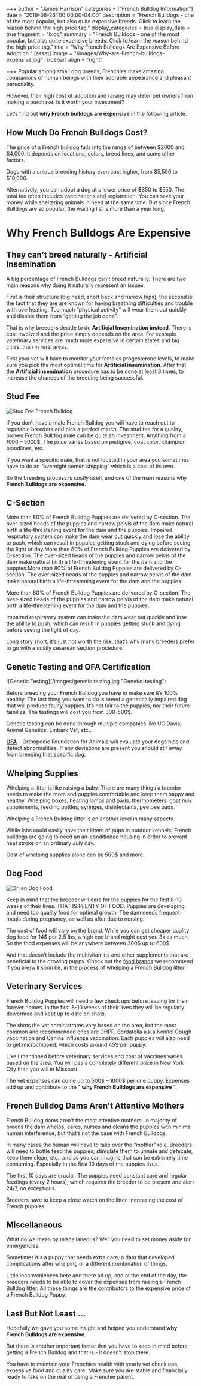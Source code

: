 +++
author = "James Harrison"
categories = ["French Bulldog Information"]
date = "2019-06-26T00:00:00-04:00"
description = "French Bulldogs - one of the most popular, but also quite expensive breeds. Click to learn the reason behind the high price tag."
display_categories = true
display_date = true
fragment = "blog"
summary = "French Bulldogs - one of the most popular, but also quite expensive breeds. Click to learn the reason behind the high price tag."
title = "Why French Bulldogs Are Expensive Before Adoption  "
[asset]
image = "/images/Why-are-French-bulldogs-expensive.jpg"
[sidebar]
align = "right"

+++
Popular among small dog breeds, Frenchies make amazing companions of human beings with their adorable appearance and pleasant personality.

However, their high cost of adoption and raising may deter pet owners from making a purchase. Is it worth your investment?

Let’s find out **why French bulldogs are expensive** in the following article.

## How Much Do French Bulldogs Cost?

The price of a French bulldog falls into the range of between $2000 and $4,000. It depends on locations, colors, breed lines, and some other factors.

Dogs with a unique breeding history even cost higher, from $5,500 to $10,000.

Alternatively, you can adopt a dog at a lower price of $350 to $550. The total fee often includes vaccinations and registration. You can save your money while sheltering animals in need at the same time. But since French Bulldogs are so popular, the waiting list is more than a year long.

#  Why French Bulldogs Are Expensive

## They can't breed naturally - Artificial Insemination

A big percentage of French Bulldogs can’t breed naturally. There are two main reasons why doing it naturally represent an issues.

First is their structure (big head, short back and narrow hips), the second is the fact that they are are known for having breathing difficulties and trouble with overheating. Too much “physical activity” will wear them out quickly and disable them from “getting the job done”.

That is why breeders decide to do **Artificial Insemination instead**. There is cost involved and the price simply depends on the area. For example veterinary services are much more expensive in certain states and big cities, than in rural areas.

First your vet will have to monitor your females progesterone levels, to make sure you pick the most optimal time for **Artificial insemination**. After that the **Artificial insemination** procedure has to be done at least 3 times, to increase the chances of the breeding being successful.

## Stud Fee

![Stud Fee French Bulldog](/images/Stud-fee-French-Bulldogs.jpg "Stud-fee-french-bulldog")

If you don’t have a male French Bulldog you will have to reach out to reputable breeders and pick a perfect match. The stud fee for a quality, proven French Bulldog male can be quite an investment. Anything from a 1000 – 5000$. The price varies based on pedigree, coat color, champion bloodlines, etc.

If you want a specific male, that is not located in your area you sometimes have to do an “overnight semen shipping” which is a cost of its own.

So the breeding process is costly itself, and one of the main reasons why **French Bulldogs are expensive.**

## C-Section

More than 80% of French Bulldog Puppies are delivered by C-section. The over-sized heads of the puppies and narrow pelvis of the dam make natural birth a life-threatening event for the dam and the puppies. Impaired respiratory system can make the dam wear out quickly and lose the ability to push, which can result in puppies getting stuck and dying before seeing the light of day.More than 80% of French Bulldog Puppies are delivered by C-section. The over-sized heads of the puppies and narrow pelvis of the dam make natural birth a life-threatening event for the dam and the puppies.More than 80% of French Bulldog Puppies are delivered by C-section. The over-sized heads of the puppies and narrow pelvis of the dam make natural birth a life-threatening event for the dam and the puppies.

More than 80% of French Bulldog Puppies are delivered by C-section. The over-sized heads of the puppies and narrow pelvis of the dam make natural birth a life-threatening event for the dam and the puppies.

Impaired respiratory system can make the dam wear out quickly and lose the ability to push, which can result in puppies getting stuck and dying before seeing the light of day.

Long story short, it’s just not worth the risk, that’s why many breeders prefer to go with a costly cesarean section procedure.

## Genetic Testing and OFA Certification

![Genetic Testing](/images/genetic testing.jpg "Genetic-testing")

Before breeding your French Bulldog you have to make sure it’s 100% healthy. The last thing you want to do is breed a genetically impaired dog that will produce faulty puppies. It’s not fair to the puppies, nor their future families. The testings will cost you from 300-500$.

Genetic testing can be done through multiple companies like UC Davis, Animal Genetics, Embark Vet, etc..

[**OFA**](https://www.ofa.org/ "OFA") – Orthopedic Foundation for Animals will evaluate your dogs hips and detect abnormalities. If any deviations are present you should stir away from breeding that specific dog.

## Whelping Supplies

Whelping a litter is like raising a baby. There are many things a breeder needs to make the mom and puppies comfortable and keep them happy and healthy. Whelping boxes, heating lamps and pads, thermometers, goat milk supplements, feeding bottles, syringes, disinfectants, pee pee pads.

Whelping a French Bulldog litter is on another level in many aspects.

 While labs could easily have their litters of pups in outdoor kennels, French bulldogs are going to need an air-conditioned housing in order to prevent heat stroke on an ordinary July day.

Cost of whelping supplies alone can be 500$ and more.

## Dog Food

![Orijen Dog Food](/images/Orijen-doog-food.jpg "Orijen-dogood")

Keep in mind that the breeder will care for the puppies for the first 8-10 weeks of their lives. THAT IS PLENTY OF FOOD. Puppies are developing and need top quality food for optimal growth. The dam needs frequent meals during pregnancy, as well as after due to nursing.

The cost of food will vary on the brand. While you can get cheaper quality dog food for 14$ per 2.5 lbs, a high end brand might cost you 3x as much. So the food expenses will be anywhere between 300$ up to 600$.

And that doesn’t include the multivitamins and other supplements that are beneficial to the growing puppy. Check  out the [food brands](https://ethicalfrenchie.com/blog/french-bulldog-care-13-best-dog-food-brands/ "Dog Food Brands") we recommend if you are/will soon be, in the process of whelping a French Bulldog litter.

## Veterinary Services

French Bulldog Puppies will need a few check ups before leaving for their forever homes. In the first 8-10 weeks of their lives they will be regularly dewormed and kept up to date on shots.

 The shots the vet administrates vary based on the area, but the most common and recommended ones are DHPP, Bordatella a.k.a Kennel Cough vaccination and Canine Influenza vaccination. Each puppies will also need to get microchipped, which costs around 45$ per puppy.

Like I mentioned before veterinary services and cost of vaccines varies based on the area. You will pay a completely different price in New York City than you will in Missouri.

The vet expenses can come up to 500$ – 1000$ per one puppy. Expenses add up and contribute to the " **why French Bulldogs are expensive** ".

## French Bulldog Dams Aren't Attentive Mothers

French Bulldog dams aren’t the most attentive mothers. In majority of breeds the dam whelps, cares, nurses and cleans the puppies with minimal human interference, but that’s not the case with French Bulldogs.

 In many cases the human will have to take over the “mother” role. Breeders will need to bottle feed the puppies, stimulate them to urinate and defecate, keep them clean, etc.. and as you can imagine that can be extremely time consuming. Especially in the first 10 days of the puppies lives.

The first 10 days are crucial. The puppies need constant care and regular feedings (every 2 hours), which requires the breeder to be present and alert 24/7, no exceptions.

Breeders have to keep a close watch on the litter, increasing the cost of French puppies.

## Miscellaneous 

What do we mean by miscellaneous? Well you need to set money aside for emergencies.

Sometimes it's a puppy that needs extra care, a dam that developed complications after  whelping or a different combination of things.

 Little inconveniences here and there ad up, and at the end of the day, the breeders needs to be able to cover the expenses from raising a French Bulldog litter. All these things are the contributors to the expensive price of a French Bulldog Puppy.

## Last But Not Least ...

Hopefully we gave you some insight and helped you understand **why French Bulldogs are expensive.** 

But there is another important factor that you have to keep in mind before getting a French Bulldog and that is - it doesn't stop there. 

You have to maintain your Frenchies health with yearly vet check ups, expensive food and quality care. Make sure you are stable and financially ready to take on the real of being a Frenchie parent.